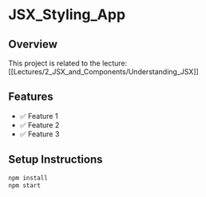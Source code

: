 # JSX_Styling_App

## Overview
This project is related to the lecture: [[Lectures/2_JSX_and_Components/Understanding_JSX]]

## Features
- ✅ Feature 1
- ✅ Feature 2
- ✅ Feature 3

## Setup Instructions
```bash
npm install
npm start
```
